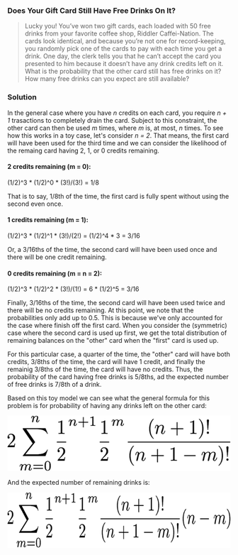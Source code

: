 ### Does Your Gift Card Still Have Free Drinks On It? 

> Lucky you! You’ve won two gift cards, each loaded with 50 free drinks from your favorite coffee shop, Riddler Caffei-Nation. The cards look identical, and because you’re not one for record-keeping, you randomly pick one of the cards to pay with each time you get a drink. One day, the clerk tells you that he can’t accept the card you presented to him because it doesn’t have any drink credits left on it. What is the probability that the other card still has free drinks on it? How many free drinks can you expect are still available?

### Solution

In the general case where you have *n* credits on each card, you require *n + 1* trasactions to completely drain the card. Subject to this constraint, the other card can then be used *m* times, where *m* is, at most, *n* times. To see how this works in a toy case, let's consider *n = 2*. That means, the first card will have been used for the third time and we can consider the likelihood of the remaing card having 2, 1, or 0 credits remaining.

#### 2 credits remaining (m = 0):

(1/2)^3 * (1/2)^0 * (3!)/(3!) = 1/8

That is to say, 1/8th of the time, the first card is fully spent without using the second even once.

#### 1 credits remaining (m = 1):

(1/2)^3 * (1/2)^1 * (3!)/(2!) = (1/2)^4 * 3 = 3/16

Or, a 3/16ths of the time, the second card will have been used once and there will be one credit remaining.

#### 0 credits remaining (m = n = 2):

(1/2)^3 * (1/2)^2 * (3!)/(1!) = 6 * (1/2)^5 = 3/16

Finally, 3/16ths of the time, the second card will have been used twice and there will be no credits remaining. At this point, we note that the probabilities only add up to 0.5. This is because we've only accounted for the case where finish off the first card. When you consider the (symmetric) case where the second card is used up first, we get the total distribution of remaining balances on the "other" card when the "first" card is used up.

For this particular case, a quarter of the time, the "other" card will have both credits, 3/8ths of the time, the card will have 1 credit, and finally the remainig 3/8ths of the time, the card will have no credits. Thus, the probability of the card having free drinks is 5/8ths, ad the expected number of free drinks is 7/8th of a drink.

Based on this toy model we can see what the general formula for this problem is for probability of having any drinks left on the other card:

<img src="https://github.com/adityaradhakrishnan/Riddler-Attempts/blob/master/2019-04-05/Nonzero-Probability.png" alt="Probability of having any remaining drinks" height="125"/>

And the expected number of remaining drinks is:

<img src="https://github.com/adityaradhakrishnan/Riddler-Attempts/blob/master/2019-04-05/Expected-Total.png" alt="Expected total of remaining drinks" height="125"/>
